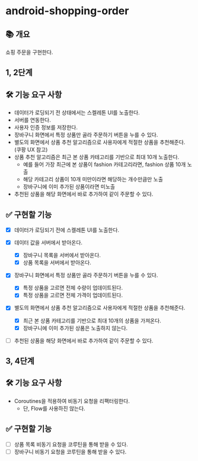 # android-shopping-order
## 📚️ 개요
쇼핑 주문을 구현한다.

## 1, 2단계
## 🛠️ 기능 요구 사항
- 데이터가 로딩되기 전 상태에서는 스켈레톤 UI를 노출한다.
- 서버를 연동한다.
- 사용자 인증 정보를 저장한다.
- 장바구니 화면에서 특정 상품만 골라 주문하기 버튼을 누를 수 있다.
- 별도의 화면에서 상품 추천 알고리즘으로 사용자에게 적절한 상품을 추천해준다. (쿠팡 UX 참고)
- 상품 추천 알고리즘은 최근 본 상품 카테고리를 기반으로 최대 10개 노출한다.
  - 예를 들어 가장 최근에 본 상품이 fashion 카테고리라면, fashion 상품 10개 노출 
  - 해당 카테고리 상품이 10개 미만이라면 해당하는 개수만큼만 노출
  - 장바구니에 이미 추가된 상품이라면 미노출
- 추천된 상품을 해당 화면에서 바로 추가하여 같이 주문할 수 있다.

## ✅ 구현할 기능
- [x] 데이터가 로딩되기 전에 스켈레톤 UI를 노출한다.
- [x] 데이터 값을 서버에서 받아온다.
  - [x] 장바구니 목록을 서버에서 받아온다.
  - [x] 상품 목록을 서버에서 받아온다.
- [x] 장바구니 화면에서 특정 상품만 골라 주문하기 버튼을 누를 수 있다.
  - [x] 특정 상품을 고르면 전체 수량이 업데이트된다.
  - [x] 특정 상품을 고르면 전체 가격이 업데이트된다.
- [x] 별도의 화면에서 상품 추천 알고리즘으로 사용자에게 적절한 상품을 추천해준다.
  - [x] 최근 본 상품 카테고리를 기반으로 최대 10개의 상품을 가져온다.
  - [x] 장바구니에 이미 추가된 상품은 노출하지 않는다.
- [ ] 추천된 상품을 해당 화면에서 바로 추가하여 같이 주문할 수 있다.


## 3, 4단계
## 🛠️ 기능 요구 사항
- Coroutines을 적용하여 비동기 요청을 리팩터링한다.
  - 단, Flow를 사용하진 않는다.

## ✅ 구현할 기능
- [ ] 상품 목록 비동기 요청을 코루틴을 통해 받을 수 있다.
- [ ] 장바구니 비동기 요청을 코루틴을 통해 받을 수 있다.